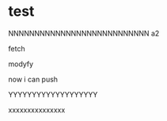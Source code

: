 # test

NNNNNNNNNNNNNNNNNNNNNNNNNNN
a2


fetch


modyfy


now i can push

YYYYYYYYYYYYYYYYYYY


xxxxxxxxxxxxxxx
